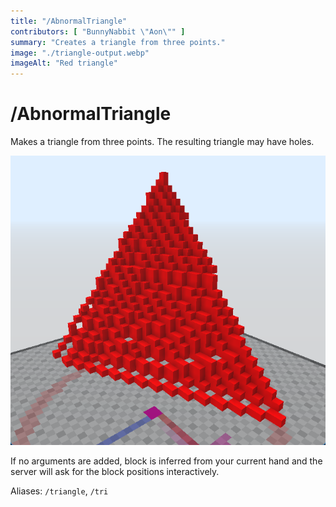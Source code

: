 ```yaml
---
title: "/AbnormalTriangle"
contributors: [ "BunnyNabbit \"Aon\"" ]
summary: "Creates a triangle from three points."
image: "./triangle-output.webp"
imageAlt: "Red triangle"
---
```


# /AbnormalTriangle

Makes a triangle from three points. The resulting triangle may have holes.

![Red triangle](./triangle-output.webp)

If no arguments are added, block is inferred from your current hand and the server will ask for the block positions interactively.

Aliases: `/triangle`, `/tri`
